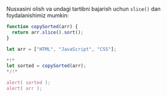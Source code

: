 Nusxasini olish va undagi tartibni bajarish uchun `slice()` dan foydalanishimiz mumkin:

```js run
function copySorted(arr) {
  return arr.slice().sort();
}

let arr = ["HTML", "JavaScript", "CSS"];

*!*
let sorted = copySorted(arr);
*/!*

alert( sorted );
alert( arr );
```
